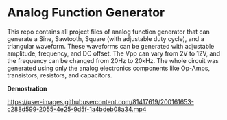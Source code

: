 # Analog Function Generator 

This repo contains all project files of analog function generator that can generate a Sine, Sawtooth, Square (with adjustable duty cycle), and a triangular waveform. These waveforms can be generated with adjustable amplitude, frequency, and DC offset. The Vpp can vary from 2V to 12V, and the frequency can be changed from 20Hz to 20kHz. The whole circuit was generated using only the analog electronics components like Op-Amps, transistors, resistors, and capacitors. 

**Demostration**

https://user-images.githubusercontent.com/81417619/200161653-c288d599-2055-4e25-9d5f-1a4bdeb08a34.mp4

